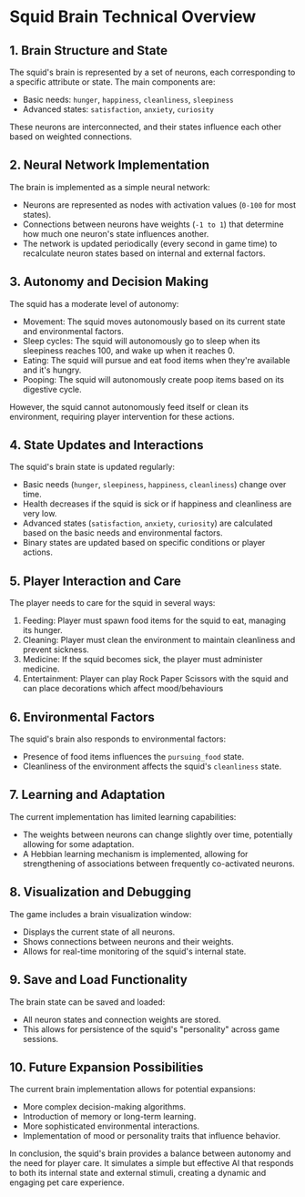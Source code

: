 # Squid Brain Technical Overview

## 1. Brain Structure and State

The squid's brain is represented by a set of neurons, each corresponding to a specific attribute or state. The main components are:

- Basic needs: `hunger`, `happiness`, `cleanliness`, `sleepiness`
- Advanced states: `satisfaction`, `anxiety`, `curiosity`

These neurons are interconnected, and their states influence each other based on weighted connections.

## 2. Neural Network Implementation

The brain is implemented as a simple neural network:

- Neurons are represented as nodes with activation values (`0-100` for most states).
- Connections between neurons have weights (`-1 to 1`) that determine how much one neuron's state influences another.
- The network is updated periodically (every second in game time) to recalculate neuron states based on internal and external factors.

## 3. Autonomy and Decision Making

The squid has a moderate level of autonomy:

- Movement: The squid moves autonomously based on its current state and environmental factors.
- Sleep cycles: The squid will autonomously go to sleep when its sleepiness reaches 100, and wake up when it reaches 0.
- Eating: The squid will pursue and eat food items when they're available and it's hungry.
- Pooping: The squid will autonomously create poop items based on its digestive cycle.

However, the squid cannot autonomously feed itself or clean its environment, requiring player intervention for these actions.

## 4. State Updates and Interactions

The squid's brain state is updated regularly:

- Basic needs (`hunger`, `sleepiness`, `happiness`, `cleanliness`) change over time.
- Health decreases if the squid is sick or if happiness and cleanliness are very low.
- Advanced states (`satisfaction`, `anxiety`, `curiosity`) are calculated based on the basic needs and environmental factors.
- Binary states are updated based on specific conditions or player actions.

## 5. Player Interaction and Care

The player needs to care for the squid in several ways:

1. Feeding: Player must spawn food items for the squid to eat, managing its hunger.
2. Cleaning: Player must clean the environment to maintain cleanliness and prevent sickness.
3. Medicine: If the squid becomes sick, the player must administer medicine.
4. Entertainment: Player can play Rock Paper Scissors with the squid and can place decorations which affect mood/behaviours

## 6. Environmental Factors

The squid's brain also responds to environmental factors:

- Presence of food items influences the `pursuing_food` state.
- Cleanliness of the environment affects the squid's `cleanliness` state.

## 7. Learning and Adaptation

The current implementation has limited learning capabilities:

- The weights between neurons can change slightly over time, potentially allowing for some adaptation.
- A Hebbian learning mechanism is implemented, allowing for strengthening of associations between frequently co-activated neurons.

## 8. Visualization and Debugging

The game includes a brain visualization window:

- Displays the current state of all neurons.
- Shows connections between neurons and their weights.
- Allows for real-time monitoring of the squid's internal state.

## 9. Save and Load Functionality

The brain state can be saved and loaded:

- All neuron states and connection weights are stored.
- This allows for persistence of the squid's "personality" across game sessions.

## 10. Future Expansion Possibilities

The current brain implementation allows for potential expansions:

- More complex decision-making algorithms.
- Introduction of memory or long-term learning.
- More sophisticated environmental interactions.
- Implementation of mood or personality traits that influence behavior.

In conclusion, the squid's brain provides a balance between autonomy and the need for player care. It simulates a simple but effective AI that responds to both its internal state and external stimuli, creating a dynamic and engaging pet care experience.
